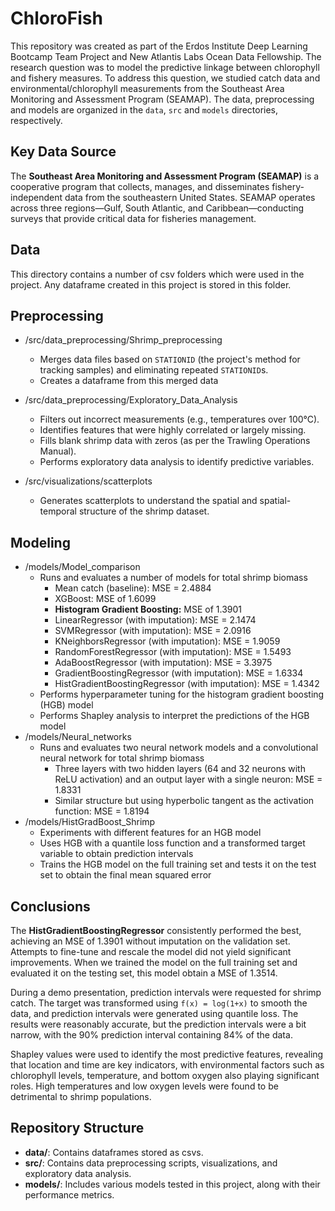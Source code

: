# ChloroFish
This repository was created as part of the Erdos Institute Deep Learning Bootcamp Team Project and New Atlantis Labs Ocean Data Fellowship. The research question was to model the predictive linkage between chlorophyll and fishery measures. To address this question, we studied catch data and environmental/chlorophyll measurements from the Southeast Area Monitoring and Assessment Program (SEAMAP). The data, preprocessing and models are organized in the `data`, `src` and `models` directories, respectively.

## Key Data Source

The **Southeast Area Monitoring and Assessment Program (SEAMAP)** is a cooperative program that collects, manages, and disseminates fishery-independent data from the southeastern United States. SEAMAP operates across three regions—Gulf, South Atlantic, and Caribbean—conducting surveys that provide critical data for fisheries management.

## Data

This directory contains a number of csv folders which were used in the project. Any dataframe created in this project is stored in this folder.


## Preprocessing

- /src/data_preprocessing/Shrimp_preprocessing
    - Merges data files based on `STATIONID` (the project's method for tracking samples) and eliminating repeated `STATIONID`s.
    - Creates a dataframe from this merged data

- /src/data_preprocessing/Exploratory_Data_Analysis
    - Filters out incorrect measurements (e.g., temperatures over 100°C).
    - Identifies features that were highly correlated or largely missing.
    - Fills blank shrimp data with zeros (as per the Trawling Operations Manual).
    - Performs exploratory data analysis to identify predictive variables.
- /src/visualizations/scatterplots
    - Generates scatterplots to understand the spatial and spatial-temporal structure of the shrimp dataset.

## Modeling

- /models/Model_comparison
    - Runs and evaluates a number of models for total shrimp biomass
        - Mean catch (baseline): MSE = 2.4884
        - XGBoost: MSE of 1.6099
        - **Histogram Gradient Boosting:** MSE of 1.3901
        - LinearRegressor (with imputation): MSE = 2.1474
        - SVMRegressor (with imputation): MSE = 2.0916
        - KNeighborsRegressor (with imputation): MSE = 1.9059
        - RandomForestRegressor (with imputation): MSE = 1.5493
        - AdaBoostRegressor (with imputation): MSE = 3.3975
        - GradientBoostingRegressor (with imputation): MSE = 1.6334
        - HistGradientBoostingRegressor (with imputation): MSE = 1.4342
    - Performs hyperparameter tuning for the histogram gradient boosting (HGB) model
    - Performs Shapley analysis to interpret the predictions of the HGB model
- /models/Neural_networks
    - Runs and evaluates two neural network models and a convolutional neural network for total shrimp biomass
        - Three layers with two hidden layers (64 and 32 neurons with ReLU activation) and an output layer with a single neuron: MSE = 1.8331
        - Similar structure but using hyperbolic tangent as the activation function: MSE = 1.8194
- /models/HistGradBoost_Shrimp
    - Experiments with different features for an HGB model
    - Uses HGB with a quantile loss function and a transformed target variable to obtain prediction intervals
    - Trains the HGB model on the full training set and tests it on the test set to obtain the final mean squared error

## Conclusions

The **HistGradientBoostingRegressor** consistently performed the best, achieving an MSE of 1.3901 without imputation on the validation set. Attempts to fine-tune and rescale the model did not yield significant improvements. When we trained the model on the full training set and evaluated it on the testing set, this model obtain a MSE of 1.3514.

During a demo presentation, prediction intervals were requested for shrimp catch. The target was transformed using `f(x) = log(1+x)` to smooth the data, and prediction intervals were generated using quantile loss. The results were reasonably accurate, but the prediction intervals were a bit narrow, with the 90% prediction interval containing 84% of the data.

Shapley values were used to identify the most predictive features, revealing that location and time are key indicators, with environmental factors such as chlorophyll levels, temperature, and bottom oxygen also playing significant roles. High temperatures and low oxygen levels were found to be detrimental to shrimp populations.

## Repository Structure

- **data/**: Contains dataframes stored as csvs.
- **src/**: Contains data preprocessing scripts, visualizations, and exploratory data analysis.
- **models/**: Includes various models tested in this project, along with their performance metrics.

